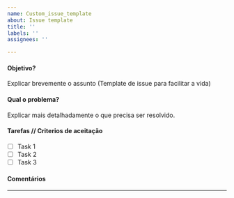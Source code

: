 ```yaml
---
name: Custom_issue_template
about: Issue template
title: ''
labels: ''
assignees: ''

---
```


#### Objetivo? 
Explicar brevemente o assunto (Template de issue para facilitar a vida)

#### Qual o problema?
Explicar mais detalhadamente o que precisa ser resolvido.

#### Tarefas // Criterios de aceitação
- [ ] Task 1
- [ ] Task 2
- [ ] Task 3

#### Comentários 
---------------
